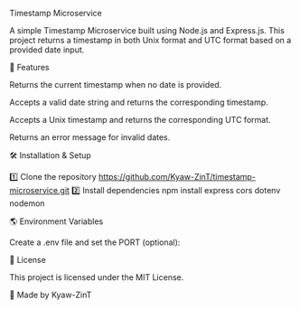 Timestamp Microservice

A simple Timestamp Microservice built using Node.js and Express.js. This project returns a timestamp in both Unix format and UTC format based on a provided date input.

📌 Features

Returns the current timestamp when no date is provided.

Accepts a valid date string and returns the corresponding timestamp.

Accepts a Unix timestamp and returns the corresponding UTC format.

Returns an error message for invalid dates.

🛠️ Installation & Setup

1️⃣ Clone the repository
https://github.com/Kyaw-ZinT/timestamp-microservice.git
2️⃣ Install dependencies
npm install express cors dotenv nodemon

🌎 Environment Variables

Create a .env file and set the PORT (optional):

📜 License

This project is licensed under the MIT License.

🚀 Made by Kyaw-ZinT
